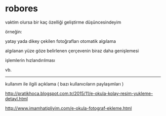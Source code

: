 # robores

vaktim olursa bir kaç özelliği geliştirme düşüncesindeyim

örneğin:

yatay yada dikey çekilen fotoğrafları otomatik algılama

algılanan yüze göze belirlenen çerçevenin biraz daha genişlemesi

işlemlerin hızlandırılması

vb.

---

kullanım ile ilgili açıklama ( bazı kullanıcıların paylaşımları )

http://pratikhoca.blogspot.com.tr/2015/11/e-okula-kolay-resim-yukleme-detayl.html

http://www.imamhatipliyim.com/e-okula-fotograf-ekleme.html
